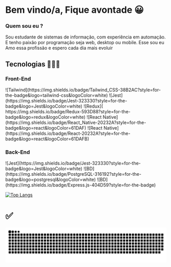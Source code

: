   <script src="https://cdn.tailwindcss.com"></script>
  <h1>Bem vindo/a, Fique avontade 😀</h1> 
  
  <h3>Quem sou eu ?</h3>
  
  <p> Sou estudante de sistemas de informação, com experiência em automação. E tenho paixão por programação seja web, desktop ou mobile. Esse sou eu Amo essa profissão e espero cada dia mais evoluir</p>


<h2>Tecnologias 🧑‍💻✅</h2>
  
<div class="flex w-full"> 
<div>   
  <h3>Front-End</h3>
  ![Tailwind](https://img.shields.io/badge/Tailwind_CSS-38B2AC?style=for-the-badge&logo=tailwind-css&logoColor=white)
  ![Jest](https://img.shields.io/badge/Jest-323330?style=for-the-badge&logo=Jest&logoColor=white)
  ![Redux]( https://img.shields.io/badge/Redux-593D88?style=for-the-badge&logo=redux&logoColor=white)
  ![React Native](https://img.shields.io/badge/React_Native-20232A?style=for-the-badge&logo=react&logoColor=61DAF)
  ![React Native](https://img.shields.io/badge/React-20232A?style=for-the-badge&logo=react&logoColor=61DAFB)
</div>
 
<div> 
  <h3>Back-End</h3>
  ![Jest](https://img.shields.io/badge/Jest-323330?style=for-the-badge&logo=Jest&logoColor=white)
  ![BD](https://img.shields.io/badge/PostgreSQL-316192?style=for-the-badge&logo=postgresql&logoColor=white)
  ![BD](https://img.shields.io/badge/Express.js-404D59?style=for-the-badge)
</div>
  </div>
  
  
  [![Top Langs](https://github-readme-stats.vercel.app/api/top-langs/?username=devmateusborges&layout=compact)](https://github.com/devmateusborges/github-readme-stats)
  
  
  
  <h1>✅</h1>
  
  ![Snake animation](https://github.com/Spekytro15/Spekytro15/blob/output/github-contribution-grid-snake.svg)
 
  
